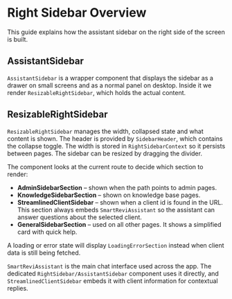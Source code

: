 # Right Sidebar Overview

This guide explains how the assistant sidebar on the right side of the screen is built.

## AssistantSidebar

`AssistantSidebar` is a wrapper component that displays the sidebar as a drawer on small screens and as a normal panel on desktop. Inside it we render `ResizableRightSidebar`, which holds the actual content.

## ResizableRightSidebar

`ResizableRightSidebar` manages the width, collapsed state and what content is shown. The header is provided by `SidebarHeader`, which contains the collapse toggle. The width is stored in `RightSidebarContext` so it persists between pages. The sidebar can be resized by dragging the divider.

The component looks at the current route to decide which section to render:

- **AdminSidebarSection** – shown when the path points to admin pages.
- **KnowledgeSidebarSection** – shown on knowledge base pages.
- **StreamlinedClientSidebar** – shown when a client id is found in the URL. This section always embeds `SmartReviAssistant` so the assistant can answer questions about the selected client.
- **GeneralSidebarSection** – used on all other pages. It shows a simplified card with quick help.

A loading or error state will display `LoadingErrorSection` instead when client data is still being fetched.

`SmartReviAssistant` is the main chat interface used across the app. The dedicated `RightSidebar/AssistantSidebar` component uses it directly, and `StreamlinedClientSidebar` embeds it with client information for contextual replies.

